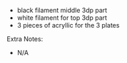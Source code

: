 - black filament middle 3dp part
- white filament for top 3dp part
- 3 pieces of acryllic for the 3 plates

Extra Notes:
- N/A
